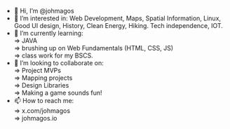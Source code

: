 - 👋 Hi, I’m @johmagos
- 👀 I’m interested in: Web Development, Maps, Spatial Information, Linux, Good UI design, History, Clean Energy, Hiking.
                        Tech independence, IOT.
- 🌱 I’m currently learning: <br>
  => JAVA <br>
  => brushing up on Web Fundamentals (HTML, CSS, JS) <br>
  => class work for my BSCS. <br>
- 💞️ I’m looking to collaborate on: <br>
  => Project MVPs <br>
  => Mapping projects <br>
  => Design Libraries <br>
  => Making a game sounds fun! <br>
- 📫 How to reach me: <br>
  => x.com/johmagos <br>
  => johmagos.io

<!---
johmagos/johmagos is a ✨ special ✨ repository because its `README.md` (this file) appears on your GitHub profile.
You can click the Preview link to take a look at your changes.
--->
